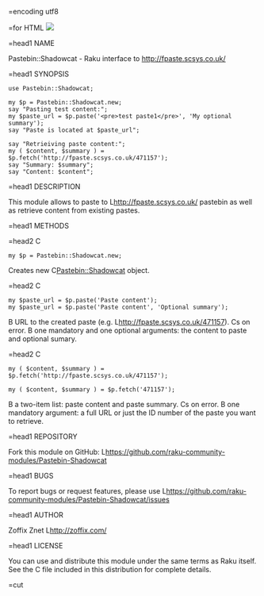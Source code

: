 =encoding utf8

=for HTML <a href="https://travis-ci.org/zoffixznet/perl6-Pastebin-Shadowcat"><img src="https://travis-ci.org/zoffixznet/perl6-Pastebin-Shadowcat.svg?branch=master"></a>

=head1 NAME

Pastebin::Shadowcat - Raku interface to http://fpaste.scsys.co.uk/

=head1 SYNOPSIS

    use Pastebin::Shadowcat;

    my $p = Pastebin::Shadowcat.new;
    say "Pasting test content:";
    my $paste_url = $p.paste('<pre>test paste1</pre>', 'My optional summary');
    say "Paste is located at $paste_url";

    say "Retrieiving paste content:";
    my ( $content, $summary ) = $p.fetch('http://fpaste.scsys.co.uk/471157');
    say "Summary: $summary";
    say "Content: $content";

=head1 DESCRIPTION

This module allows to paste to L<http://fpaste.scsys.co.uk/> pastebin
as well as retrieve content from existing pastes.

=head1 METHODS

=head2 C<new>

    my $p = Pastebin::Shadowcat.new;

Creates new C<Pastebin::Shadowcat> object.

=head2 C<paste>

    my $paste_url = $p.paste('Paste content');
    my $paste_url = $p.paste('Paste content', 'Optional summary');

B<Returns> URL to the created paste (e.g. L<http://fpaste.scsys.co.uk/471157>).
C<fail>s on error. B<Takes> one mandatory and one optional arguments:
the content to paste and optional sumary.

=head2 C<fetch>

    my ( $content, $summary ) = $p.fetch('http://fpaste.scsys.co.uk/471157');

    my ( $content, $summary ) = $p.fetch('471157');

B<Returns> a two-item list: paste content and paste summary.
C<fail>s on error. B<Takes> one mandatory argument: a full URL or just the
ID number of the paste you want to retrieve.

=head1 REPOSITORY

Fork this module on GitHub:
L<https://github.com/raku-community-modules/Pastebin-Shadowcat>

=head1 BUGS

To report bugs or request features, please use
L<https://github.com/raku-community-modules/Pastebin-Shadowcat/issues>

=head1 AUTHOR

Zoffix Znet L<http://zoffix.com/>

=head1 LICENSE

You can use and distribute this module under the same terms as Raku
itself. See the C<LICENSE> file included in this distribution for complete
details.

=cut
